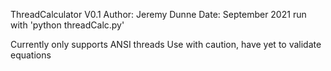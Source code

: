 Thread Calculator V0.1   
Author: Jeremy Dunne
Date: September 2021
 
run with 'python threadCalc.py'

Currently only supports ANSI threads
Use with caution, have yet to validate equations
